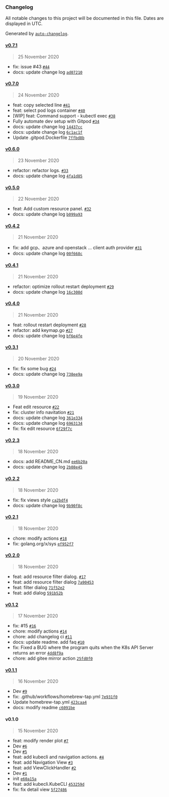### Changelog

All notable changes to this project will be documented in this file. Dates are displayed in UTC.

Generated by [`auto-changelog`](https://github.com/CookPete/auto-changelog).

#### [v0.7.1](https://github.com/TNK-Studio/lazykube/compare/v0.7.0...v0.7.1)

> 25 November 2020

- fix: issue #43 [`#44`](https://github.com/TNK-Studio/lazykube/pull/44)
- docs: update change log [`ad07210`](https://github.com/TNK-Studio/lazykube/commit/ad07210e78cc081e437903de82164d3102ed3777)

#### [v0.7.0](https://github.com/TNK-Studio/lazykube/compare/v0.6.0...v0.7.0)

> 24 November 2020

- feat: copy selected line [`#41`](https://github.com/TNK-Studio/lazykube/pull/41)
- feat: select pod logs container [`#40`](https://github.com/TNK-Studio/lazykube/pull/40)
- [WIP] feat: Command support - kubectl exec [`#38`](https://github.com/TNK-Studio/lazykube/pull/38)
- Fully automate dev setup with Gitpod [`#34`](https://github.com/TNK-Studio/lazykube/pull/34)
- docs: update change log [`14437cc`](https://github.com/TNK-Studio/lazykube/commit/14437cc3b1bdb91a34ebc5ec2f14789d036c690c)
- docs: update change log [`6c1ac1f`](https://github.com/TNK-Studio/lazykube/commit/6c1ac1f31185fe56025efc0427a179ec09f1847f)
- Update .gitpod.Dockerfile [`7ffbd8b`](https://github.com/TNK-Studio/lazykube/commit/7ffbd8b5b26aaf63234fe416b61d0280bcd11fbb)

#### [v0.6.0](https://github.com/TNK-Studio/lazykube/compare/v0.5.0...v0.6.0)

> 23 November 2020

- refactor: refactor logs. [`#33`](https://github.com/TNK-Studio/lazykube/pull/33)
- docs: update change log [`4fa1d85`](https://github.com/TNK-Studio/lazykube/commit/4fa1d8580e06e97f29356fdf1bd4cc1034d71cf7)

#### [v0.5.0](https://github.com/TNK-Studio/lazykube/compare/v0.4.2...v0.5.0)

> 22 November 2020

- feat: Add custom resource panel. [`#32`](https://github.com/TNK-Studio/lazykube/pull/32)
- docs: update change log [`b099a93`](https://github.com/TNK-Studio/lazykube/commit/b099a93ee6f22013ae3a051f8f9f40cdb95620ea)

#### [v0.4.2](https://github.com/TNK-Studio/lazykube/compare/v0.4.1...v0.4.2)

> 21 November 2020

- fix: add gcp、azure and openstack ... client auth provider [`#31`](https://github.com/TNK-Studio/lazykube/pull/31)
- docs: update change log [`00f668c`](https://github.com/TNK-Studio/lazykube/commit/00f668c6fa7b56b98d6e648c739852f030a13041)

#### [v0.4.1](https://github.com/TNK-Studio/lazykube/compare/v0.4.0...v0.4.1)

> 21 November 2020

- refactor: optimize rollout restart deployment [`#29`](https://github.com/TNK-Studio/lazykube/pull/29)
- docs: update change log [`16c300d`](https://github.com/TNK-Studio/lazykube/commit/16c300d74b018940e229317eaa26c603ff5b6e1c)

#### [v0.4.0](https://github.com/TNK-Studio/lazykube/compare/v0.3.1...v0.4.0)

> 21 November 2020

- feat: rollout restart deployment [`#28`](https://github.com/TNK-Studio/lazykube/pull/28)
- refactor: add keymap.go [`#27`](https://github.com/TNK-Studio/lazykube/pull/27)
- docs: update change log [`bf6e4fe`](https://github.com/TNK-Studio/lazykube/commit/bf6e4fe257f6819daa141bc4ee3d676138d56206)

#### [v0.3.1](https://github.com/TNK-Studio/lazykube/compare/v0.3.0...v0.3.1)

> 20 November 2020

- fix: fix some bug [`#24`](https://github.com/TNK-Studio/lazykube/pull/24)
- docs: update change log [`738ee9a`](https://github.com/TNK-Studio/lazykube/commit/738ee9a78c870ade421ed46ef9ae207db11f1b17)

#### [v0.3.0](https://github.com/TNK-Studio/lazykube/compare/v0.2.3...v0.3.0)

> 19 November 2020

- Feat edit resource [`#22`](https://github.com/TNK-Studio/lazykube/pull/22)
- fix: cluster info navitation [`#21`](https://github.com/TNK-Studio/lazykube/pull/21)
- docs: update change log [`361e334`](https://github.com/TNK-Studio/lazykube/commit/361e3348503ac04ef50d073ee7bdd8b407f954bd)
- docs: update change log [`6963134`](https://github.com/TNK-Studio/lazykube/commit/6963134bdc7261a809e0cd80941e3bd6f6855ad7)
- fix: fix edit resource [`6f29f7c`](https://github.com/TNK-Studio/lazykube/commit/6f29f7c1e62aa433af46ebe429ccb19ad3696f2e)

#### [v0.2.3](https://github.com/TNK-Studio/lazykube/compare/v0.2.2...v0.2.3)

> 18 November 2020

- docs: add README_CN.md [`ee6b20a`](https://github.com/TNK-Studio/lazykube/commit/ee6b20a63de1f8b590abe58aed4087eb6651c674)
- docs: update change log [`2b08e45`](https://github.com/TNK-Studio/lazykube/commit/2b08e45d0ec39650f68d5ef0fb05bb79d045872b)

#### [v0.2.2](https://github.com/TNK-Studio/lazykube/compare/v0.2.1...v0.2.2)

> 18 November 2020

- fix: fix views style [`ca2bdf4`](https://github.com/TNK-Studio/lazykube/commit/ca2bdf4f44af0778060ac972822f16c7e3f0b0c8)
- docs: update change log [`9b90f8c`](https://github.com/TNK-Studio/lazykube/commit/9b90f8c32f316a7d6d4072254e65fadb3364d12a)

#### [v0.2.1](https://github.com/TNK-Studio/lazykube/compare/v0.2.0...v0.2.1)

> 18 November 2020

- chore: modify actions [`#18`](https://github.com/TNK-Studio/lazykube/pull/18)
- fix: golang.org/x/sys [`ef952f7`](https://github.com/TNK-Studio/lazykube/commit/ef952f73975a459ea2e3285583936156fd7c819e)

#### [v0.2.0](https://github.com/TNK-Studio/lazykube/compare/v0.1.2...v0.2.0)

> 18 November 2020

- feat: add resource filter dialog. [`#17`](https://github.com/TNK-Studio/lazykube/pull/17)
- feat: add resource filter dialog [`7a90453`](https://github.com/TNK-Studio/lazykube/commit/7a90453b8ad08f8e64107d5f1b8c26aecd81d72a)
- feat: filter dialog [`71f52e2`](https://github.com/TNK-Studio/lazykube/commit/71f52e28b0ac1ec5c698eeb0f5b59d809af952bc)
- feat: add dialog [`591b52b`](https://github.com/TNK-Studio/lazykube/commit/591b52bee1fe7554178630f12b66d2eb9778a168)

#### [v0.1.2](https://github.com/TNK-Studio/lazykube/compare/v0.1.1...v0.1.2)

> 17 November 2020

- fix: #15 [`#16`](https://github.com/TNK-Studio/lazykube/pull/16)
- chore: modify actions [`#14`](https://github.com/TNK-Studio/lazykube/pull/14)
- chore: add changelog ci [`#11`](https://github.com/TNK-Studio/lazykube/pull/11)
- docs: update readme. add faq [`#10`](https://github.com/TNK-Studio/lazykube/pull/10)
- fix: Fixed a BUG where the program quits when the K8s API Server returns an error [`4dd8f9a`](https://github.com/TNK-Studio/lazykube/commit/4dd8f9a6222d1a25bb82443e26cad23bf226a956)
- chore: add gitee mirror action [`25fd0f0`](https://github.com/TNK-Studio/lazykube/commit/25fd0f038ce07c41f9d6d4b796a4c8f71f50bacb)

#### [v0.1.1](https://github.com/TNK-Studio/lazykube/compare/v0.1.0...v0.1.1)

> 16 November 2020

- Dev [`#9`](https://github.com/TNK-Studio/lazykube/pull/9)
- fix: .github/workflows/homebrew-tap.yml [`7e931f0`](https://github.com/TNK-Studio/lazykube/commit/7e931f0c94d50a9dfe274ed3cb7f8eacf6e1a4e2)
- Update homebrew-tap.yml [`423caa4`](https://github.com/TNK-Studio/lazykube/commit/423caa43e3697eebbd59576a35d0f72927a26e47)
- docs: modify readme [`c6091be`](https://github.com/TNK-Studio/lazykube/commit/c6091be52028d6860054cc3956e6f19bf4d43abb)

#### v0.1.0

> 15 November 2020

- feat: modify render plot [`#7`](https://github.com/TNK-Studio/lazykube/pull/7)
- Dev [`#6`](https://github.com/TNK-Studio/lazykube/pull/6)
- Dev [`#5`](https://github.com/TNK-Studio/lazykube/pull/5)
- feat: add kubecli and navigation actions. [`#4`](https://github.com/TNK-Studio/lazykube/pull/4)
- feat: add Navigation View [`#3`](https://github.com/TNK-Studio/lazykube/pull/3)
- feat: add ViewClickHandler [`#2`](https://github.com/TNK-Studio/lazykube/pull/2)
- Dev [`#1`](https://github.com/TNK-Studio/lazykube/pull/1)
- init [`e60a15a`](https://github.com/TNK-Studio/lazykube/commit/e60a15aaed1232b328bab2896657cd7abe92b17f)
- feat: add kubecli.KubeCLI [`453259d`](https://github.com/TNK-Studio/lazykube/commit/453259dd37c54ed11562cadea63d92fd3c595f7b)
- fix: fix detail view [`5f27486`](https://github.com/TNK-Studio/lazykube/commit/5f2748638b318b24e68e734b5e94446f1d964760)
